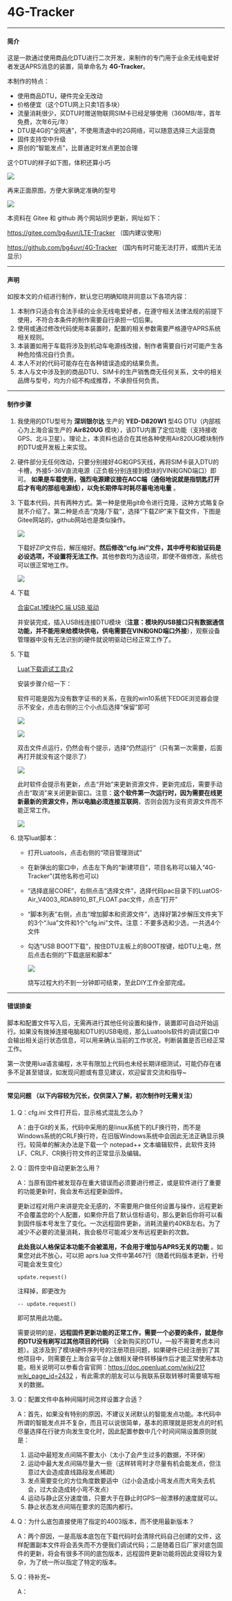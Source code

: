 # 4G-Tracker

---

#### 简介

这是一款通过使用商品化DTU进行二次开发，来制作的专门用于业余无线电爱好者发送APRS消息的装置，简单命名为 **4G-Tracker**。

本制作的特点：

- 使用商品DTU，硬件完全无改动
- 价格便宜（这个DTU网上只卖1百多块）
- 流量消耗很少，买DTU时赠送物联网SIM卡已经足够使用（360MB/年，首年免费，次年6元/年）
- DTU是4G的“全网通”，不使用清退中的2G网络，可以随意选择三大运营商
- 固件支持空中升级
- 原创的“智能发点”，比普通定时发点更加合理

这个DTU的样子如下图，体积还算小巧

![](./doc/001.jpg)

再来正面原图，方便大家确定准确的型号

![](./doc/008.jpg)

本资料在 Gitee 和 github 两个网站同步更新，网址如下：

https://gitee.com/bg4uvr/LTE-Tracker （国内建议使用）

https://github.com/bg4uvr/4G-Tracker （国内有时可能无法打开，或图片无法显示）

---
#### 声明

如按本文的介绍进行制作，默认您已明确知晓并同意以下各项内容：

1. 本制作只适合有合法手续的业余无线电爱好者，在遵守相关法律法规的前提下使用，不符合本条件的制作需要自行承担一切后果。
2. 使用或通过修改代码使用本装置时，配置的相关参数需要严格遵守APRS系统相关规则。
3. 本装置如用于车载将涉及到机动车电源线改接，制作者需要自行对可能产生各种危险情况自行负责。
4. 本人不对的代码可能存在在各种错误造成的结果负责。
5. 本人与文中涉及到的商品DTU、SIM卡的生产销售商无任何关系，文中的相关品牌与型号，均为介绍不构成推荐，不承担任何负责。

---

#### 制作步骤

1. 我使用的DTU型号为 **深圳银尔达** 生产的 **YED-D820W1** 型4G DTU（内部核心为上海合宙生产的 **Air820UG** 模块），该DTU内置了定位功能（支持接收GPS、北斗卫星）。理论上，本资料也适合在其他各种使用Air820UG模块制作的DTU或开发板上来实现。

2. 硬件部分无任何改动，只要分别接好4G和GPS天线，再将SIM卡装入DTU的卡槽，外接5-36V直流电源（正负极分别连接到模块的VIN和GND端口）即可。 **如果是车载使用，强烈电源建议接在ACC端（通俗地说就是指钥匙打开后才有电的那组电源线），以免长期停车时耗尽蓄电池电量** 。

3. 下载本代码，共有两种方式。第一种是使用git命令进行克隆，这种方式略复杂就不介绍了。第二种是点击“克隆/下载”，选择“下载ZIP”来下载文件，下图是Gitee网站的，github网站也是类似操作。

   ![](./doc/002.jpg)

   下载好ZIP文件后，解压缩好。**然后修改“cfg.ini”文件，其中呼号和验证码是必设选项，不设置将无法工作**。其他参数均为选设项，即使不做修改，系统也可以很正常地工作。

   ![](./doc/009.jpg)

4. 下载

   [合宙Cat.1模块PC 端 USB 驱动](https://cdn.openluat-luatcommunity.openluat.com/attachment/20200808183454135_sw_file_20200303181718_8910_module_usb_driver_signed%20_20200303_hezhou.7z)

   并安装完成，插入USB线连接DTU模块（**注意：模块的USB接口只有数据通信功能，并不能用来给模块供电，供电需要在VIN和GND端口外接**），观察设备管理器中没有无法识别的硬件就说明驱动已经正常工作了。

5. 下载

   [Luat下载调试工具v2](https://luatos.com/luatools/download/last)

   安装步骤介绍一下：

   软件可能是因为没有数字证书的关系，在我的win10系统下EDGE浏览器会提示不安全，点击右侧的三个小点后选择“保留”即可

   ![](./doc/003.jpg)

   ![](./doc/004.jpg)

   双击文件点运行，仍然会有个提示，选择“仍然运行”（只有第一次需要，后面再打开就没有这个提示了）

   ![](./doc/005.jpg)

   此时软件会提示有更新，点击“开始”来更新资源文件，更新完成后，需要手动点击“取消”来关闭更新窗口。注意：**这个软件第一次运行时，因为需要在线更新最新的资源文件，所以电脑必须连接互联网**，否则会因为没有资源文件而不能正常工作。

   ![](./doc/006.jpg)


6. 烧写luat脚本：

   - 打开Luatools，点击右侧的“项目管理测试”

   - 在新弹出的窗口中，点击左下角的“新建项目”，项目名称可以输入“4G-Tracker”(其他名称也可以)

   - “选择底层CORE”，右侧点击“选择文件”，选择代码pac目录下的LuatOS-Air_V4003_RDA8910_BT_FLOAT.pac文件，点击“打开”

   - “脚本列表”右侧，点击“增加脚本和资源文件”，选择好第2步解压文件夹下的3个“.lua”文件和1个“cfg.ini”文件。注意：不要多选和少选，一共选4个文件

   - 勾选“USB BOOT下载”，按住DTU主板上的BOOT按键，给DTU上电，然后点击右侧的“下载底层和脚本”

     ![](./doc/007.jpg)

     烧写过程大约不到一分钟即可结束，至此DIY工作全部完成。
---

#### 错误排查

脚本和配置文件写入后，无需再进行其他任何设置和操作，装置即可自动开始运行。如果没有拨掉连接电脑和DTU的USB电缆，那么Luatools软件的调试窗口中会输出相关运行状态信息，可以用来确认当前的工作状况，判断装置是否已经正常工作。

第一次使用lua语言编程，水平有限加上代码也未经长期详细测试，可能仍存在诸多不足甚至错误，如发现问题或有意见建议，欢迎留言交流和指导~

---

#### 常见问题 **（以下内容较为冗长，仅供深入了解，初次制作时无需关注）**

1. Q：cfg.ini 文件打开后，显示格式混乱怎么办？

   A：由于Git的关系，代码中采用的是linux系统下的LF换行符，而不是Windows系统的CRLF换行符，在旧版Windows系统中会因此无法正确显示换行。较简单的解决办法是下载一个 notepad++ 文本编辑软件，此软件支持LF、CRLF、CR换行符文件的正常显示及编辑。

2. Q：固件空中自动更新怎么用？

   A：当原有固件被发现存在重大错误而必须要进行修正，或是软件进行了重要的功能更新时，我会发布远程更新固件。

   更新过程对用户来讲是完全无感的，不需要用户做任何设置与操作，远程更新不会覆盖您的个人配置，如果你开启了默认信标语句，那么更新后你将可以看到固件版本号发生了变化。一次远程固件更新，消耗流量约40KB左右。为了减少不必要的流量消耗，我会极尽可能减少发布远程更新的次数。

   **此处我以人格保证本功能不会被滥用，不会用于增加与APRS无关的功能** 。如果您对此不放心，可以把 aprs.lua 文件中第467行（随着代码版本更新，行号可能会发生变化）
   ```
   update.request()
   ```
   注释掉，即更改为
   ```
   -- update.request()
   ```
   即可禁用此功能。

   需要说明的是，**远程固件更新功能的正常工作，需要一个必要的条件，就是你的DTU没有刷写过其他项目的代码** （全新购买的DTU，一般不需要考虑本问题）。这涉及到了模块硬件序列号的注册项目问题，如果硬件已经注册到了其他项目中，则需要在上海合宙平台上做相关硬件转移操作后才能正常使用本功能，相关说明可以参看合宙官网：https://doc.openluat.com/wiki/21?wiki_page_id=2432 ，有此需求的朋友可以与我联系获取转移时需要填写相关的数据。

3. Q：配置文件中各种间隔时间怎样设置才合适？

   A：首先，如果没有特别的原因，不建议关闭默认的智能发点功能。本代码中所谓的智能发点并不复杂，而且可以说很简单，基本的原理就是把发点的时机尽量选择在行驶方向发生变化时，因此配置参数中几个时间间隔设置原则就是：
   1. 运动中最短发点间隔不要太小（太小了会产生过多的数据，不环保）
   2. 运动中最大发点间隔尽量大一些（这样转弯时才尽量有机会能发点，但注意过大会造成直线路段发点稀疏）
   3. 发点需要变化的方位角度数要适中（过小会造成小弯发点而大弯失去机会，过大会造成转小弯不发点）
   4. 运动与静止区分速度值，只要大于在静止时GPS一般漂移的速度就可以。
   5. 静止状态发点间隔在要求的范围内都行。

4. Q：为什么底包直接使用了指定的4003版本，而不使用最新版本？

   A：两个原因，一是高版本底包在下载代码时会清除代码自己创建的文件，这样配置副本文件将会丢失而不方便我们调试代码；二是随着日后厂家对底包固件的更新，将会有很多不同的底包版本，远程固件更新功能将因此变得较为复杂，为了统一所以指定了特定的版本。

5. Q：待补充~

   A：
